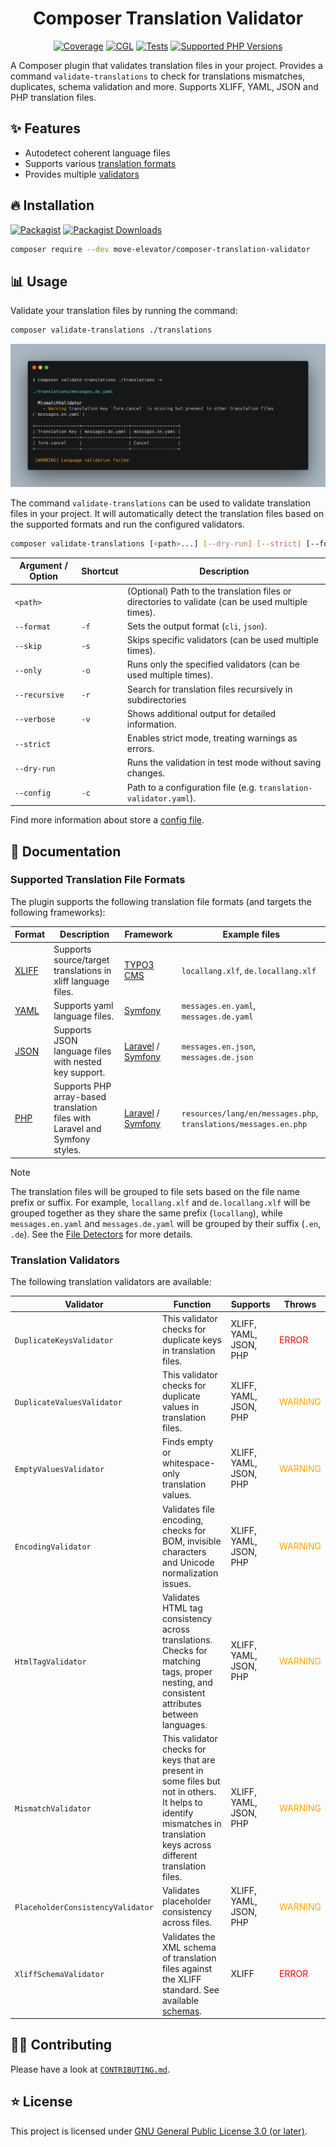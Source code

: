 <div align="center">

# Composer Translation Validator

[![Coverage](https://img.shields.io/coverallsCoverage/github/move-elevator/composer-translation-validator?logo=coveralls)](https://coveralls.io/github/move-elevator/composer-translation-validator)
[![CGL](https://img.shields.io/github/actions/workflow/status/move-elevator/composer-translation-validator/cgl.yml?label=cgl&logo=github)](https://github.com/move-elevator/composer-translation-validator/actions/workflows/cgl.yml)
[![Tests](https://img.shields.io/github/actions/workflow/status/move-elevator/composer-translation-validator/tests.yml?label=tests&logo=github)](https://github.com/move-elevator/composer-translation-validator/actions/workflows/tests.yml)
[![Supported PHP Versions](https://img.shields.io/packagist/dependency-v/move-elevator/composer-translation-validator/php?logo=php)](https://packagist.org/packages/move-elevator/composer-translation-validator)

</div>

A Composer plugin that validates translation files in your project.
Provides a command `validate-translations` to check for translations mismatches, duplicates, schema validation and more.
Supports XLIFF, YAML, JSON and PHP translation files.

## ✨ Features

* Autodetect coherent language files
* Supports various [translation formats](#supported-translation-file-formats)
* Provides multiple [validators](#translation-validators)

## 🔥 Installation

[![Packagist](https://img.shields.io/packagist/v/move-elevator/composer-translation-validator?label=version&logo=packagist)](https://packagist.org/packages/move-elevator/composer-translation-validator)
[![Packagist Downloads](https://img.shields.io/packagist/dt/move-elevator/composer-translation-validator?color=brightgreen)](https://packagist.org/packages/move-elevator/composer-translation-validator)


```bash
composer require --dev move-elevator/composer-translation-validator
```

## 📊 Usage

Validate your translation files by running the command:

```bash
composer validate-translations ./translations
```

![console.png](docs/console.png)

The command `validate-translations` can be used to validate translation files in your project. It will automatically detect the translation files based on the supported formats and run the configured validators.

```bash
composer validate-translations [<path>...] [--dry-run] [--strict] [--format|-f <cli|json>] [--skip|-s <VALIDATOR>...] [--only|-o <VALIDATOR>...] [--recursive|-r] [--verbose|-v] [--config|-c <CONFIG>]```
```

| Argument / Option | Shortcut | Description                                                                                       |
|-------------------|----------|---------------------------------------------------------------------------------------------------|
| `<path>`          |          | (Optional) Path to the translation files or directories to validate (can be used multiple times). |
| `--format`        | `-f`     | Sets the output format (`cli`, `json`).                                                           |
| `--skip`          | `-s`     | Skips specific validators (can be used multiple times).                                           |
| `--only`          | `-o`     | Runs only the specified validators (can be used multiple times).                                  |
| `--recursive`     | `-r`     | Search for translation files recursively in subdirectories                                  |
| `--verbose`       | `-v`     | Shows additional output for detailed information.                                                 |
| `--strict`        |          | Enables strict mode, treating warnings as errors.                                                 |
| `--dry-run`       |          | Runs the validation in test mode without saving changes.                                          |
| `--config`        | `-c`     | Path to a configuration file (e.g. `translation-validator.yaml`).                                 |

Find more information about store a [config file](docs/config-file.md).

## 📝 Documentation

### Supported Translation File Formats

The plugin supports the following translation file formats (and targets the following frameworks):

| Format                                       | Description                                                                                                  | Framework | Example files                          |
|----------------------------------------------|--------------------------------------------------------------------------------------------------------------|-----------|----------------------------------------|
| [XLIFF](https://en.wikipedia.org/wiki/XLIFF) | Supports source/target translations in xliff language files. | [TYPO3 CMS](https://typo3.org/)          | `locallang.xlf`, `de.locallang.xlf`    |
| [YAML](https://en.wikipedia.org/wiki/YAML)   | Supports yaml language files.                     | [Symfony](https://symfony.com/)          | `messages.en.yaml`, `messages.de.yaml` |
| [JSON](https://en.wikipedia.org/wiki/JSON)   | Supports JSON language files with nested key support.                     | [Laravel](https://laravel.com/) / [Symfony](https://symfony.com/)         | `messages.en.json`, `messages.de.json` |
| [PHP](https://www.php.net/manual/en/language.types.array.php)   | Supports PHP array-based translation files with Laravel and Symfony styles.                     | [Laravel](https://laravel.com/) / [Symfony](https://symfony.com/)         | `resources/lang/en/messages.php`, `translations/messages.en.php` |

> [!NOTE]
> The translation files will be grouped to file sets based on the file name prefix or suffix. For example, `locallang.xlf` and `de.locallang.xlf` will be grouped together as they share the same prefix (`locallang`), while `messages.en.yaml` and `messages.de.yaml` will be grouped by their suffix (`.en`, `.de`). See the [File Detectors](docs/file-detector.md) for more details.

### Translation Validators

The following translation validators are available:

| Validator                        | Function                                                                                                                                                                 | Supports                | Throws                                  |
|-----------------------------------|--------------------------------------------------------------------------------------------------------------------------------------------------------------------------|-------------------------|-----------------------------------------|
| `DuplicateKeysValidator`          | This validator checks for duplicate keys in translation files.                                                                                                           | XLIFF, YAML, JSON, PHP  | <span style="color:red">ERROR</span>   |
| `DuplicateValuesValidator`        | This validator checks for duplicate values in translation files.                                                                                                         | XLIFF, YAML, JSON, PHP  | <span style="color:orange">WARNING</span> |
| `EmptyValuesValidator`            | Finds empty or whitespace-only translation values.                                                                                                                       | XLIFF, YAML, JSON, PHP  | <span style="color:orange">WARNING</span> |
| `EncodingValidator`               | Validates file encoding, checks for BOM, invisible characters and Unicode normalization issues.                                                                          | XLIFF, YAML, JSON, PHP  | <span style="color:orange">WARNING</span> |
| `HtmlTagValidator`                | Validates HTML tag consistency across translations. Checks for matching tags, proper nesting, and consistent attributes between languages.                              | XLIFF, YAML, JSON, PHP  | <span style="color:orange">WARNING</span> |
| `MismatchValidator`               | This validator checks for keys that are present in some files but not in others. It helps to identify mismatches in translation keys across different translation files. | XLIFF, YAML, JSON, PHP  | <span style="color:orange">WARNING</span> |
| `PlaceholderConsistencyValidator` | Validates placeholder consistency across files.                                                                                                                          | XLIFF, YAML, JSON, PHP  | <span style="color:orange">WARNING</span> |
| `XliffSchemaValidator`            | Validates the XML schema of translation files against the XLIFF standard. See available [schemas](https://github.com/symfony/translation/tree/6.4/Resources/schemas).    | XLIFF                   | <span style="color:red">ERROR</span>   |

## 🧑‍💻 Contributing

Please have a look at [`CONTRIBUTING.md`](CONTRIBUTING.md).

## ⭐ License

This project is licensed under [GNU General Public License 3.0 (or later)](LICENSE).
